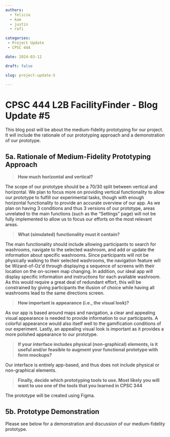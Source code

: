 ```yaml
---
authors:
  - felicia
  - kae
  - justin
  - rafi

categories:
 - Project Update
 - CPSC 444

date: 2024-03-12

draft: false

slug: project-update-5

---
```


# CPSC 444 L2B FacilityFinder - Blog Update #5

This blog post will be about the medium-fidelity prototyping for our project. It will include the rationale of our prototyping approach and a demonstration of our prototype.

<!-- more -->

## 5a. Rationale of Medium-Fidelity Prototyping Approach

> **How much horizontal and vertical?**

The scope of our prototype should be a 70/30 split between vertical and horizontal. We plan to focus more on providing vertical functionality to allow our prototype to fulfill our experimental tasks, though with enough horizontal functionality to provide an accurate overview of our app. As we plan on having 3 conditions and thus 3 versions of our prototype, areas unrelated to the main functions (such as the “Settings” page) will not be fully implemented to allow us to focus our efforts on the most relevant areas. 

> **What (simulated) functionality must it contain?**

The main functionality should include allowing participants to search for washrooms, navigate to the selected washroom, and add or update the information about specific washrooms. Since participants will not be physically walking to their selected washrooms, the navigation feature will be Wizard-of-Oz'd through displaying a sequence of screens with their location on the on-screen map changing. In addition, our ideal app will display specific information and instructions for each available washroom. As this would require a great deal of redundant effort, this will be constrained by giving participants the illusion of choice while having all washrooms lead to the same directions screen.  

> **How important is appearance (i.e., the visual look)?**

As our app is based around maps and navigation, a clear and appealing visual appearance is needed to provide information to our participants. A colorful appearance would also itself well to the gamification conditions of our experiment. Lastly, an appealing visual look is important as it provides a more polished appearance to our prototype. 

> **If your interface includes physical (non-graphical) elements, is it useful and/or feasible to augment your functional prototype with form mockups?**

Our interface is entirely app-based, and thus does not include physical or non-graphical elements.  

> **Finally, decide which prototyping tools to use. Most likely you will want to use one of the tools that you learned in CPSC 344**

The prototype will be created using Figma.


## 5b. Prototype Demonstration

Please see below for a demonstration and discussion of our medium-fidelity prototype.

<!-- Direct video link: [https://www.youtube.com/watch?v=QBxi8LbnUYE](https://www.youtube.com/watch?v=QBxi8LbnUYE)

<iframe width="560" height="315" src="https://www.youtube-nocookie.com/embed/QBxi8LbnUYE?si=65SNksjjwii3ued3" title="YouTube video player" frameborder="0" allow="accelerometer; autoplay; clipboard-write; encrypted-media; gyroscope; picture-in-picture; web-share" allowfullscreen></iframe> -->
